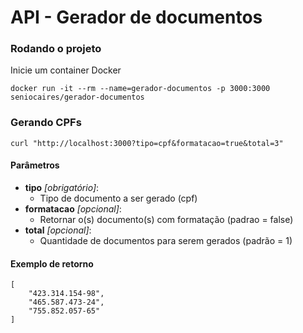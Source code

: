 # API - Gerador de documentos

### Rodando o projeto

Inicie um container Docker

```
docker run -it --rm --name=gerador-documentos -p 3000:3000 seniocaires/gerador-documentos
```

### Gerando CPFs

```
curl "http://localhost:3000?tipo=cpf&formatacao=true&total=3"
```

#### Parâmetros

- **tipo** *[obrigatório]*:
  - Tipo de documento a ser gerado (cpf)
- **formatacao** *[opcional]*:
  - Retornar o(s) documento(s) com formatação (padrao = false)
- **total** *[opcional]*:
  - Quantidade de documentos para serem gerados (padrão = 1)

#### Exemplo de retorno
```
[
    "423.314.154-98",
    "465.587.473-24",
    "755.852.057-65"
]
```